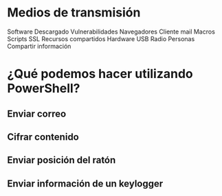 # Medios de transmisión

Software
  Descargado
  Vulnerabilidades
    Navegadores
    Cliente mail
  Macros
  Scripts
  SSL
  Recursos compartidos
Hardware
  USB
Radio
Personas
  Compartir información

# ¿Qué podemos hacer utilizando PowerShell?
## Enviar correo
## Cifrar contenido
## Enviar posición del ratón
## Enviar información de un keylogger
